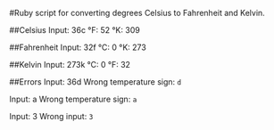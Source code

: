 #Ruby script for converting degrees Celsius to Fahrenheit and Kelvin.

##Celsius
  Input: 36c
  °F: 52
  °K: 309

##Fahrenheit
  Input: 32f
  °C: 0
  °K: 273

##Kelvin
  Input: 273k
  °C: 0
  °F: 32

##Errors
  Input: 36d
  Wrong temperature sign: `d`

  Input: a
  Wrong temperature sign: `a`

  Input: 3
  Wrong input: `3`

